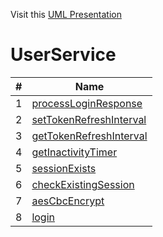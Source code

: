 Visit this [UML Presentation](https://miro.com/app/board/uXjVKiDHrjY=/?share_link_id=162671800859) 
# UserService





| # | Name |
|---|---|
| 1 |  [processLoginResponse](https://github.com/Ak-ram/To-Know/blob/main/BM/functions/processLoginResponse.md)|
| 2 |  [setTokenRefreshInterval](https://github.com/Ak-ram/To-Know/blob/main/BM/functions/setTokenRefreshInterval.md)|
| 3 |  [getTokenRefreshInterval](https://github.com/Ak-ram/To-Know/blob/main/BM/functions/getTokenRefreshInterval.md) |
| 4 | [getInactivityTimer](https://github.com/Ak-ram/To-Know/blob/main/BM/functions/getInactivityTimer.md) |
| 5 | [sessionExists](https://github.com/Ak-ram/To-Know/blob/main/BM/functions/sessionExists.md) |
| 6 | [checkExistingSession](https://github.com/Ak-ram/To-Know/blob/main/BM/functions/checkExistingSession.md) |
| 7 | [aesCbcEncrypt](https://github.com/Ak-ram/To-Know/blob/main/BM/functions/aesCbcEncrypt.md)
| 8 | [login](https://github.com/Ak-ram/To-Know/blob/main/BM/functions/login.md)
